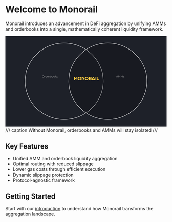 # Welcome to Monorail

Monorail introduces an advancement in DeFi aggregation by unifying AMMs and orderbooks into a single, mathematically coherent liquidity framework.

![Monorail venn diagram](assets/amm-ob-venn.png)
/// caption
Without Monorail, orderbooks and AMMs will stay isolated
///

## Key Features

- Unified AMM and orderbook liquidity aggregation
- Optimal routing with reduced slippage
- Lower gas costs through efficient execution
- Dynamic slippage protection
- Protocol-agnostic framework

## Getting Started

Start with our [introduction](introduction.md) to understand how Monorail transforms the aggregation landscape.
